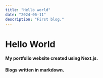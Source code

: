 ```yaml
---
title: "Hello world"
date: "2024-06-11"
description: "First blog."
---
```


# Hello World

#### My portfolio website created using Next.js.

#### Blogs written in markdown.